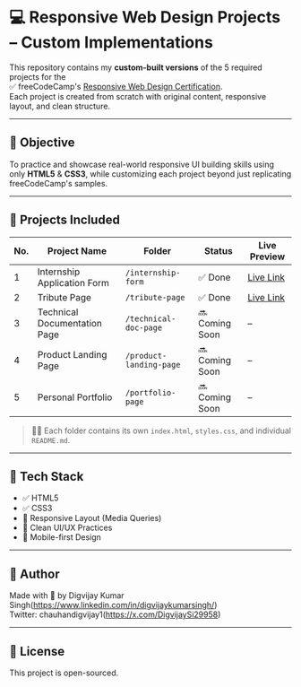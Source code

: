 # 💻 Responsive Web Design Projects – Custom Implementations

This repository contains my **custom-built versions** of the 5 required projects for the  
✅ freeCodeCamp's [Responsive Web Design Certification](https://www.freecodecamp.org/learn/responsive-web-design/).  
Each project is created from scratch with original content, responsive layout, and clean structure.

---

## 🎯 Objective

To practice and showcase real-world responsive UI building skills using only **HTML5** & **CSS3**, while customizing each project beyond just replicating freeCodeCamp's samples.

---

## 📁 Projects Included

| No. | Project Name                 | Folder                      | Status   | Live Preview |
|-----|------------------------------|-----------------------------|----------|--------------|
| 1   | Internship Application Form  | `/internship-form`          | ✅ Done  | [Live Link](https://fcc-internship-form.netlify.app) |
| 2   | Tribute Page                 | `/tribute-page`             | ✅ Done | [Live Link](https://fcc-rwd-tribute-page.netlify.app) |
| 3   | Technical Documentation Page | `/technical-doc-page`       | 🔜 Coming Soon | – |
| 4   | Product Landing Page         | `/product-landing-page`     | 🔜 Coming Soon | – |
| 5   | Personal Portfolio           | `/portfolio-page`           | 🔜 Coming Soon | – |

> ✍🏻 Each folder contains its own `index.html`, `styles.css`, and individual `README.md`.

---

## 📌 Tech Stack

- ✅ HTML5  
- ✅ CSS3  
- 🎯 Responsive Layout (Media Queries)  
- 🎯 Clean UI/UX Practices  
- 📱 Mobile-first Design  

---

## 🙌 Author

Made with 💙 by Digvijay Kumar Singh(https://www.linkedin.com/in/digvijaykumarsingh/)  
Twitter: chauhandigvijay1(https://x.com/DigvijaySi29958)

---

## 📄 License

This project is open-sourced.

